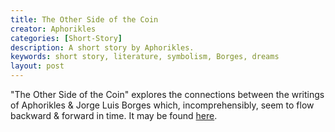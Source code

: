 ```yaml
---
title: The Other Side of the Coin
creator: Aphorikles
categories: [Short-Story]
description: A short story by Aphorikles.
keywords: short story, literature, symbolism, Borges, dreams
layout: post
---
```


"The Other Side of the Coin" explores the connections between the writings of Aphorikles & Jorge Luis Borges which, incomprehensibly, seem to flow backward & forward in time. It may be found <a href="https://firebasestorage.googleapis.com/v0/b/perceptua-b6ea3.appspot.com/o/public%2FThe%20Other%20Side%20of%20the%20Coin.pdf?alt=media&token=63e3562e-96f1-4c86-a41f-b5fa2f325bf1" target="_blank">here</a>.

